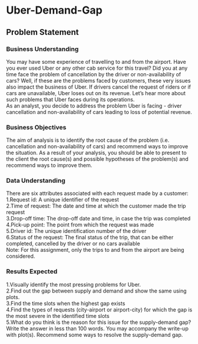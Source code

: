 # Uber-Demand-Gap
## Problem Statement

### Business Understanding
You may have some experience of travelling to and from the airport. Have you ever used Uber or any other cab service for this travel? Did you at any time face the problem of cancellation by the driver or non-availability of cars?
Well, if these are the problems faced by customers, these very issues also impact the business of Uber. If drivers cancel the request of riders or if cars are unavailable, Uber loses out on its revenue. Let’s hear more about such problems that Uber faces during its operations.
<br/>
As an analyst, you decide to address the problem Uber is facing - driver cancellation and non-availability of cars leading to loss of potential revenue. </br>

### Business Objectives

The aim of analysis is to identify the root cause of the problem (i.e. cancellation and non-availability of cars) and recommend ways to improve the situation. As a result of your analysis, you should be able to present to the client the root cause(s) and possible hypotheses of the problem(s) and recommend ways to improve them.  </br>

### Data Understanding
There are six attributes associated with each request made by a customer:
<br/>
1.Request id: A unique identifier of the request<br/>
2.Time of request: The date and time at which the customer made the trip request <br/>
3.Drop-off time: The drop-off date and time, in case the trip was completed  <br/>
4.Pick-up point: The point from which the request was made <br/>
5.Driver id: The unique identification number of the driver <br/>
6.Status of the request: The final status of the trip, that can be either completed, cancelled by the driver or no cars available <br/>
Note: For this assignment, only the trips to and from the airport are being considered. <br/>

### Results Expected
1.Visually identify the most pressing problems for Uber. </br>
2.Find out the gap between supply and demand and show the same using plots.</br>
3.Find the time slots when the highest gap exists</br>
4.Find the types of requests (city-airport or airport-city) for which the gap is the most severe in the identified time slots </br>
5.What do you think is the reason for this issue for the supply-demand gap? Write the answer in less than 100 words. You may accompany the write-up with plot(s).
 Recommend some ways to resolve the supply-demand gap.</br>
